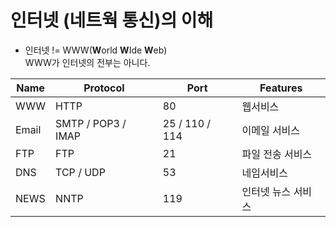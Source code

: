 # 인터넷 (네트웍 통신)의 이해

 * 인터넷 != WWW(**W**orld **W**Ide **W**eb)  
 WWW가 인터넷의 전부는 아니다.

| Name | Protocol | Port | Features |
|---|---|---|---|
| WWW | HTTP | 80 | 웹서비스 |
| Email | SMTP / POP3 / IMAP | 25 / 110 / 114 | 이메일 서비스 |
| FTP | FTP | 21 | 파일 전송 서비스 |
| DNS | TCP / UDP | 53 | 네임서비스 |
| NEWS | NNTP | 119 | 인터넷 뉴스 서비스 |